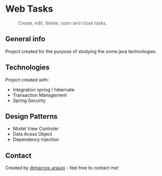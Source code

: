 # Web Tasks 
> Create, edit, delete, open and close tasks.

## General info
Project created for the purpose of studying the some java technologies.

## Technologies

Project created  with:
<ul>	
	<li>Integration spring / hibernate</li>
	<li>Transaction Management</li>
	<li>Spring Security</li>
</ul>

## Design Patterns
<ul> 
	<li>Model View Controler</li>
	<li>Data Acess Object </li>
	<li>Dependency Injection</li>
</ul>

## Contact
Created by [@marcos-araujo](http://marcosmorgado.com/) - feel free to contact me!

